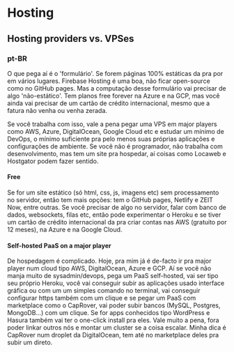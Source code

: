 # Hosting

## Hosting providers vs. VPSes

### pt-BR

O que pega aí é o 'formulário'.
Se forem páginas 100% estáticas da pra por em vários lugares. Firebase Hosting é uma boa, não ficar open-source como no GitHub pages.
Mas a computação desse formulário vai precisar de algo 'não-estático'. Tem planos free forever na Azure e na GCP, mas você ainda vai precisar de um cartão de crédito internacional, mesmo que a fatura não venha ou venha zerada.

Se você trabalha com isso, vale a pena pegar uma VPS em major players como AWS, Azure, DigitalOcean, Google Cloud etc e estudar um mínimo de DevOps, o mínimo suficiente pra pelo menos suas próprias aplicações e configurações de ambiente. Se você não é programador, não trabalha com desenvolvimento, mas tem um site pra hospedar, aí coisas como Locaweb e Hostgator podem fazer sentido.

#### Free

Se for um site estático (só html, css, js, imagens etc) sem processamento no servidor, então tem mais opções: tem o GitHub pages, Netlify e ZEIT Now, entre outras. Se você precisar de algo no servidor, falar com banco de dados, websockets, filas etc, então pode experimentar o Heroku e se tiver um cartão de crédito internacional da pra criar contas nas AWS (gratuito por 12 meses), na Azure e na Google Cloud.

#### Self-hosted PaaS on a major player

De hospedagem é complicado. Hoje, pra mim já é de-facto ir pra major player num cloud tipo AWS, DigitalOcean, Azure e GCP. Aí se você não manja muito de sysadmin/devops, pega um PaaS self-hosted, vai ser tipo seu próprio Heroku, você vai conseguir subir as aplicações usado interface gráfica ou com um um simples comando no terminal, vai conseguir configurar https também com um clique e se pegar um PaaS com marketplace como o CapRover, vai poder subir bancos (MySQL, Postgres, MongoDB...) com um clique. Se for apps conhecidos tipo WordPress e Hasura também vai ter o one-click install pra eles. Vale muito a pena, fora poder linkar outros nós e montar um cluster se a coisa escalar.
Minha dica é CapRover num droplet da DigitalOcean, tem até no marketplace deles pra subir um direto.

